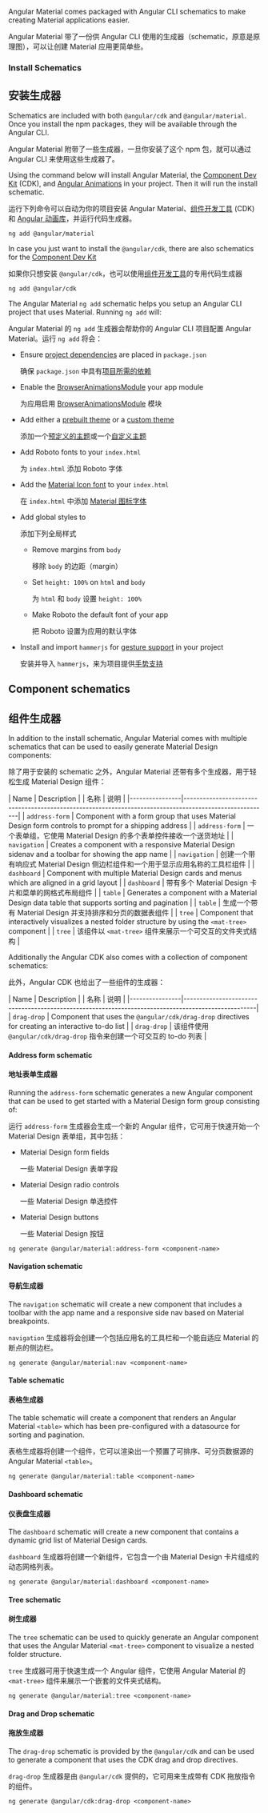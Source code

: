 Angular Material comes packaged with Angular CLI schematics to make
creating Material applications easier.

Angular Material 带了一份供 Angular CLI 使用的生成器（schematic，原意是原理图），可以让创建 Material 应用更简单些。

### Install Schematics

## 安装生成器

Schematics are included with both `@angular/cdk` and `@angular/material`. Once you install the npm
packages, they will be available through the Angular CLI.

Angular Material 附带了一些生成器，一旦你安装了这个 npm 包，就可以通过 Angular CLI 来使用这些生成器了。

Using the command below will install Angular Material, the [Component Dev Kit](https://material.angular.io/cdk) (CDK),
and [Angular Animations](https://angular.io/guide/animations) in your project. Then it will run the
install schematic.

运行下列命令可以自动为你的项目安装 Angular Material、[组件开发工具](/cdk) (CDK) 和 [Angular 动画库](/guide/animations)，并运行代码生成器。

```
ng add @angular/material
```

In case you just want to install the `@angular/cdk`, there are also schematics for the [Component Dev Kit](https://material.angular.io/cdk)

如果你只想安装 `@angular/cdk`，也可以使用[组件开发工具](/cdk)的专用代码生成器

```
ng add @angular/cdk
```

The Angular Material `ng add` schematic helps you setup an Angular CLI project that uses Material. Running `ng add` will:

Angular Material 的 `ng add` 生成器会帮助你的 Angular CLI 项目配置 Angular Material。运行 `ng add` 将会：

- Ensure [project dependencies](./getting-started#step-1-install-angular-material-angular-cdk-and-angular-animations) are placed in `package.json`

  确保 `package.json` 中具有[项目所需的依赖](./getting-started#step-1-install-angular-material-angular-cdk-and-angular-animations)

- Enable the [BrowserAnimationsModule](./getting-started#step-2-configure-animations) your app module

  为应用启用 [BrowserAnimationsModule](./getting-started#step-2-configure-animations) 模块

- Add either a [prebuilt theme](./theming#using-a-pre-built-theme) or a [custom theme](./theming#defining-a-custom-theme)

  添加一个[预定义的主题](./theming#using-a-pre-built-theme)或一个[自定义主题](./theming#defining-a-custom-theme)

- Add Roboto fonts to your `index.html`

  为 `index.html` 添加 Roboto 字体

- Add the [Material Icon font](./getting-started#step-6-optional-add-material-icons) to your `index.html`

  在 `index.html` 中添加 [Material 图标字体](./getting-started#step-6-optional-add-material-icons)

- Add global styles to

  添加下列全局样式

  - Remove margins from `body`
  
    移除 `body` 的边距（margin）
  
  - Set `height: 100%` on `html` and `body`
  
    为 `html` 和 `body` 设置 `height: 100%`
  
  - Make Roboto the default font of your app
  
    把 Roboto 设置为应用的默认字体
  
- Install and import `hammerjs` for [gesture support](./getting-started#step-5-gesture-support) in your project

  安装并导入 `hammerjs`，来为项目提供[手势支持](./getting-started#step-5-gesture-support)

## Component schematics

## 组件生成器

In addition to the install schematic, Angular Material comes with multiple schematics that can be
used to easily generate Material Design components:

除了用于安装的 schematic 之外，Angular Material 还带有多个生成器，用于轻松生成 Material Design 组件：

| Name           | Description                                                                                            |
| 名称           | 说明                                                                                            |
|----------------|--------------------------------------------------------------------------------------------------------|
| `address-form` | Component with a form group that uses Material Design form controls to prompt for a shipping address   |
| `address-form` | 一个表单组，它使用 Material Design 的多个表单控件接收一个送货地址   |
| `navigation`   | Creates a component with a responsive Material Design sidenav and a toolbar for showing the app name   |
| `navigation`   | 创建一个带有响应式 Material Design 侧边栏组件和一个用于显示应用名称的工具栏组件   |
| `dashboard`    | Component with multiple Material Design cards and menus which are aligned in a grid layout             |
| `dashboard`    | 带有多个 Material Design 卡片和菜单的网格式布局组件             |
| `table`        | Generates a component with a Material Design data table that supports sorting and pagination           |
| `table`        | 生成一个带有 Material Design 并支持排序和分页的数据表组件           |
| `tree`         | Component that interactively visualizes a nested folder structure by using the `<mat-tree>` component  |
| `tree`         | 该组件以 `<mat-tree>` 组件来展示一个可交互的文件夹式结构 |


Additionally the Angular CDK also comes with a collection of component schematics:

此外，Angular CDK 也给出了一些组件的生成器：

| Name           | Description                                                                                        |
| 名称           | 说明                                                                                        |
|----------------|----------------------------------------------------------------------------------------------------|
| `drag-drop`    | Component that uses the `@angular/cdk/drag-drop` directives for creating an interactive to-do list |
| `drag-drop`    | 该组件使用 `@angular/cdk/drag-drop` 指令来创建一个可交互的 to-do 列表 |

#### Address form schematic

#### 地址表单生成器

Running the `address-form` schematic generates a new Angular component that can be used to get
started with a Material Design form group consisting of:

运行 `address-form` 生成器会生成一个新的 Angular 组件，它可用于快速开始一个 Material Design 表单组，其中包括：

* Material Design form fields

  一些 Material Design 表单字段

* Material Design radio controls

  一些 Material Design 单选控件

* Material Design buttons

  一些 Material Design 按钮

```
ng generate @angular/material:address-form <component-name>
```

#### Navigation schematic

#### 导航生成器

The `navigation` schematic will create a new component that includes
a toolbar with the app name and a responsive side nav based on Material
breakpoints.

`navigation` 生成器将会创建一个包括应用名的工具栏和一个能自适应 Material 的断点的侧边栏。

```
ng generate @angular/material:nav <component-name>
```

#### Table schematic

#### 表格生成器

The table schematic will create a component that renders an Angular Material `<table>` which has
been pre-configured with a datasource for sorting and pagination.

表格生成器将创建一个组件，它可以渲染出一个预置了可排序、可分页数据源的 Angular Material `<table>`。

```
ng generate @angular/material:table <component-name>
```

#### Dashboard schematic

#### 仪表盘生成器

The `dashboard` schematic will create a new component that contains
a dynamic grid list of Material Design cards.

`dashboard` 生成器将创建一个新组件，它包含一个由 Material Design 卡片组成的动态网格列表。

```
ng generate @angular/material:dashboard <component-name>
```

#### Tree schematic

#### 树生成器

The `tree` schematic can be used to quickly generate an Angular component that uses the Angular
Material `<mat-tree>` component to visualize a nested folder structure.

`tree` 生成器可用于快速生成一个 Angular 组件，它使用 Angular Material 的 `<mat-tree>` 组件来展示一个嵌套的文件夹式结构。

```
ng generate @angular/material:tree <component-name>
```

#### Drag and Drop schematic

#### 拖放生成器

The `drag-drop` schematic is provided by the `@angular/cdk` and can be used to generate a component
that uses the CDK drag and drop directives.

`drag-drop` 生成器是由 `@angular/cdk` 提供的，它可用来生成带有 CDK 拖放指令的组件。

```
ng generate @angular/cdk:drag-drop <component-name>
```
